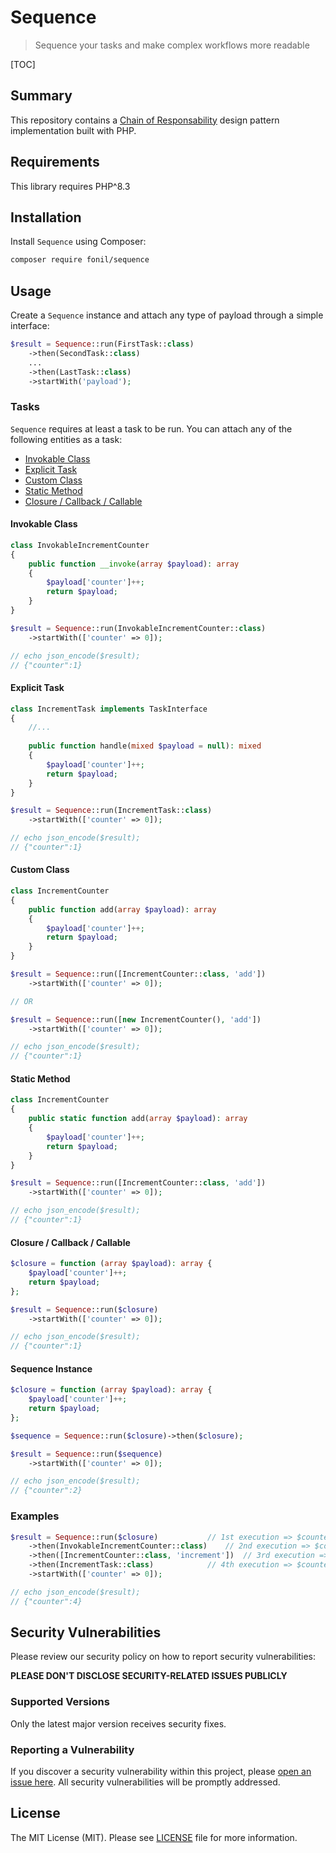 # Sequence


> Sequence your tasks and make complex workflows more readable


[TOC]


## Summary

This repository contains a [Chain of Responsability](https://refactoring.guru/design-patterns/chain-of-responsibility) design pattern implementation built with PHP.

## Requirements

This library requires PHP^8.3

## Installation

Install `Sequence` using Composer:

```bash
composer require fonil/sequence
```

## Usage

Create a `Sequence` instance and attach any type of payload through a simple interface:

```php
$result = Sequence::run(FirstTask::class)
	->then(SecondTask::class)
	...
	->then(LastTask::class)
	->startWith('payload');
```

### Tasks

`Sequence` requires at least a task to be run. You can attach any of the following entities as a task:

- [Invokable Class](#invokable-class)
- [Explicit Task](#explicit-task)
- [Custom Class](#custom-class)
- [Static Method](#static-method)
- [Closure / Callback / Callable](#closure--callback--callable)

#### Invokable Class

```php
class InvokableIncrementCounter
{
    public function __invoke(array $payload): array
    {
        $payload['counter']++;
        return $payload;
    }
}

$result = Sequence::run(InvokableIncrementCounter::class)
    ->startWith(['counter' => 0]);

// echo json_encode($result);
// {"counter":1}
```

#### Explicit Task

```php
class IncrementTask implements TaskInterface
{
	//...
    
    public function handle(mixed $payload = null): mixed
    {
        $payload['counter']++;
        return $payload;
    }
}

$result = Sequence::run(IncrementTask::class)
    ->startWith(['counter' => 0]);

// echo json_encode($result);
// {"counter":1}
```

#### Custom Class

```php
class IncrementCounter
{
    public function add(array $payload): array
    {
        $payload['counter']++;
        return $payload;
    }
}

$result = Sequence::run([IncrementCounter::class, 'add'])
    ->startWith(['counter' => 0]);

// OR

$result = Sequence::run([new IncrementCounter(), 'add'])
    ->startWith(['counter' => 0]);

// echo json_encode($result);
// {"counter":1}
```

#### Static Method

```php
class IncrementCounter
{
    public static function add(array $payload): array
    {
        $payload['counter']++;
        return $payload;
    }
}

$result = Sequence::run([IncrementCounter::class, 'add'])
    ->startWith(['counter' => 0]);

// echo json_encode($result);
// {"counter":1}
```

#### Closure / Callback / Callable

```php
$closure = function (array $payload): array {
    $payload['counter']++;
    return $payload;
};

$result = Sequence::run($closure)
    ->startWith(['counter' => 0]);

// echo json_encode($result);
// {"counter":1}
```

#### Sequence Instance

```php
$closure = function (array $payload): array {
    $payload['counter']++;
    return $payload;
};

$sequence = Sequence::run($closure)->then($closure);

$result = Sequence::run($sequence)
    ->startWith(['counter' => 0]);

// echo json_encode($result);
// {"counter":2}
```

### Examples

```php
$result = Sequence::run($closure)			// 1st execution => $counter is 1
	->then(InvokableIncrementCounter::class)	// 2nd execution => $counter is 2
	->then([IncrementCounter::class, 'increment'])	// 3rd execution => $counter is 3
	->then(IncrementTask::class)			// 4th execution => $counter is 4
	->startWith(['counter' => 0]);

// echo json_encode($result);
// {"counter":4}
```


## Security Vulnerabilities

Please review our security policy on how to report security vulnerabilities:

**PLEASE DON'T DISCLOSE SECURITY-RELATED ISSUES PUBLICLY**

### Supported Versions

Only the latest major version receives security fixes.

### Reporting a Vulnerability

If you discover a security vulnerability within this project, please [open an issue here](https://github.com/fonil/sequence/issues). All security vulnerabilities will be promptly addressed.

## License

The MIT License (MIT). Please see [LICENSE](./LICENSE) file for more information.

